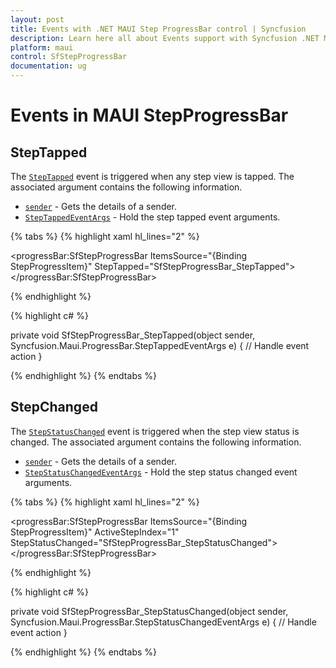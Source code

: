 ```yaml
---
layout: post
title: Events with .NET MAUI Step ProgressBar control | Syncfusion
description: Learn here all about Events support with Syncfusion .NET MAUI Step Progress Bar control(SfStepProgressBar).
platform: maui
control: SfStepProgressBar
documentation: ug
---
```


# Events in MAUI StepProgressBar

## StepTapped

The [`StepTapped`]() event is triggered when any step view is tapped. The associated argument contains the following information.

* [`sender`]() - Gets the details of a sender.
* [`StepTappedEventArgs`]() - Hold the step tapped event arguments.

{% tabs %}
{% highlight xaml hl_lines="2" %}

<progressBar:SfStepProgressBar ItemsSource="{Binding StepProgressItem}"
                               StepTapped="SfStepProgressBar_StepTapped">
</progressBar:SfStepProgressBar>

{% endhighlight %}

{% highlight c# %}

private void SfStepProgressBar_StepTapped(object sender, Syncfusion.Maui.ProgressBar.StepTappedEventArgs e)
{
// Handle event action
}

{% endhighlight %}
{% endtabs %}

## StepChanged

The [`StepStatusChanged`]() event is triggered when the step view status is changed. The associated argument contains the following information.

* [`sender`]() - Gets the details of a sender.
* [`StepStatusChangedEventArgs`]() - Hold the step status changed event arguments.

{% tabs %}
{% highlight xaml hl_lines="2" %}

<progressBar:SfStepProgressBar ItemsSource="{Binding StepProgressItem}"
                                ActiveStepIndex="1"
                                StepStatusChanged="SfStepProgressBar_StepStatusChanged">
</progressBar:SfStepProgressBar>

{% endhighlight %}

{% highlight c# %}

private void SfStepProgressBar_StepStatusChanged(object sender, Syncfusion.Maui.ProgressBar.StepStatusChangedEventArgs e)
{
// Handle event action
}

{% endhighlight %}
{% endtabs %}